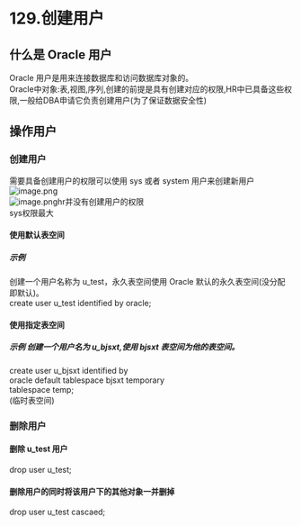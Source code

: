 # 129.创建用户

<a name="qTj8b"></a>
## 什么是 Oracle 用户
Oracle 用户是用来连接数据库和访问数据库对象的。<br />Oracle中对象:表,视图,序列,创建的前提是具有创建对应的权限,HR中已具备这些权限,一般给DBA申请它负责创建用户(为了保证数据安全性)
<a name="LkZhG"></a>
## 操作用户
<a name="pdtTF"></a>
### 创建用户
需要具备创建用户的权限可以使用 sys 或者 system 用户来创建新用户<br />![image.png](https://cdn.nlark.com/yuque/0/2019/png/349894/1561012528036-e9a8cba7-e6f0-4528-b7d2-7d0ba93374f6.png#align=left&display=inline&height=68&name=image.png&originHeight=136&originWidth=1003&size=53178&status=done&width=501.5)<br />![image.png](https://cdn.nlark.com/yuque/0/2019/png/349894/1561012551383-647f4634-4361-4cc0-a054-45c2304e5792.png#align=left&display=inline&height=45&name=image.png&originHeight=90&originWidth=674&size=53195&status=done&width=337)hr并没有创建用户的权限<br />sys权限最大
<a name="1EJi5"></a>
#### 使用默认表空间
<a name="3ZAZX"></a>
##### 示例
创建一个用户名称为 u_test，永久表空间使用 Oracle 默认的永久表空间(没分配即默认)。<br />create user u_test identified by oracle;
<a name="PhwZk"></a>
#### 使用指定表空间
<a name="vLHzU"></a>
##### 示例 创建一个用户名为 u_bjsxt,使用 bjsxt 表空间为他的表空间。
create user u_bjsxt identified by<br />oracle default tablespace bjsxt temporary<br />tablespace temp;<br />(临时表空间)
<a name="AvrKu"></a>
### 
<a name="Zyuyy"></a>
### 删除用户
<a name="RI9Ra"></a>
#### 删除 u_test 用户
drop user u_test;
<a name="7qVDi"></a>
#### 删除用户的同时将该用户下的其他对象一并删掉
drop user u_test cascaed;
